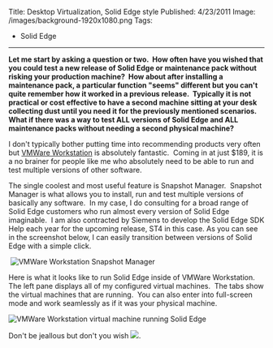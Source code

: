 Title: Desktop Virtualization, Solid Edge style
Published: 4/23/2011
Image: /images/background-1920x1080.png
Tags:
  - Solid Edge
---

**Let me start by asking a question or two.  How often have you wished that you could test a new release of Solid Edge or maintenance pack without risking your production machine?  How about after installing a maintenance pack, a particular function "seems" different but you can't quite remember how it worked in a previous release.  Typically it is not practical or cost effective to have a second machine sitting at your desk collecting dust until you need it for the previously mentioned scenarios.  What if there was a way to test ALL versions of Solid Edge and ALL maintenance packs without needing a second physical machine?**

I don't typically bother putting time into recommending products very often but [VMWare Workstation](http://www.vmware.com/products/workstation/) is absolutely fantastic.  Coming in at just $189, it is a no brainer for people like me who absolutely need to be able to run and test multiple versions of other software.

The single coolest and most useful feature is Snapshot Manager.  Snapshot Manager is what allows you to install, run and test multiple versions of basically any software.  In my case, I do consulting for a broad range of Solid Edge customers who run almost every version of Solid Edge imaginable.  I am also contracted by Siemens to develop the Solid Edge SDK Help each year for the upcoming release, ST4 in this case. As you can see in the screenshot below, I can easily transition between versions of Solid Edge with a simple click.

 ![](http://blob.jasonnewell.net/blog/2011-04-23_1.png "VMWare Workstation Snapshot Manager")

Here is what it looks like to run Solid Edge inside of VMWare Workstation.  The left pane displays all of my configured virtual machines.  The tabs show the virtual machines that are running.  You can also enter into full-screen mode and work seamlessly as if it was your physical machine.

![](http://blob.jasonnewell.net/blog/2011-04-23_2.png "VMWare Workstation virtual machine running Solid Edge")

Don't be jeallous but don't you wish ![](http://blob.jasonnewell.net/blog/2011-04-23_3.png).
